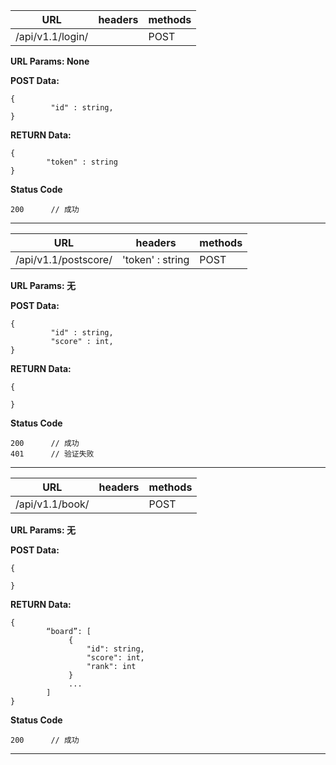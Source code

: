 |URL| headers|methods|
|--|--|--|
| /api/v1.1/login/ |  | POST |

**URL Params:  None**

**POST Data:**

```
{
         "id" : string,  
}
```

**RETURN Data:**

```
{
        "token" : string
}
```

**Status Code**

```
200      // 成功
```

***


|URL| headers|methods|
|--|--|--|
| /api/v1.1/postscore/ | 'token' : string  | POST |

**URL Params:  无**

**POST Data:**

```
{
         "id" : string,
         "score" : int,
}
```

**RETURN Data:**

```
{
        
}
```

**Status Code**

```
200      // 成功
401      // 验证失败
```

***

|URL| headers|methods|
|--|--|--|
| /api/v1.1/book/ | | POST |

**URL Params: 无**

**POST Data:**

```
{

}
```

**RETURN Data:**

```
{
        “board”: [
             {
                 "id": string,
                 "score": int,
                 "rank": int
             }
             ...
        ]
}
```

**Status Code**

```
200      // 成功
```

***


